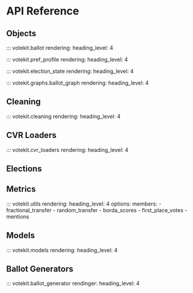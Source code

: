 # API Reference

## Objects 
::: votekit.ballot
    rendering:
      heading_level: 4

::: votekit.pref_profile
    rendering:
      heading_level: 4

::: votekit.election_state
    rendering:
      heading_level: 4

::: votekit.graphs.ballot_graph
    rendering:
      heading_level: 4


## Cleaning
::: votekit.cleaning
    rendering:
      heading_level: 4


## CVR Loaders
::: votekit.cvr_loaders
    rendering:
      heading_level: 4

## Elections

## Metrics
::: votekit.utils
    rendering:
        heading_level: 4
    options:
        members:
            - fractional_transfer
            - random_transfer
            - borda_scores
            - first_place_votes
            - mentions

## Models
::: votekit.models
    rendering:
      heading_level: 4

## Ballot Generators
::: votekit.ballot_generator
    rendinger:
    heading_level: 4

